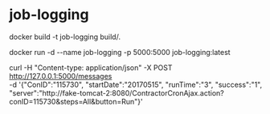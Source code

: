 # job-logging

docker build -t job-logging build/.

docker run -d --name job-logging -p 5000:5000 job-logging:latest

curl -H "Content-type: application/json" -X POST http://127.0.0.1:5000/messages \
-d '{"ConID":"115730", "startDate":"20170515", "runTime":"3", "success":"1", "server":"http://fake-tomcat-2:8080/ContractorCronAjax.action?conID=115730&steps=All&button=Run"}'
